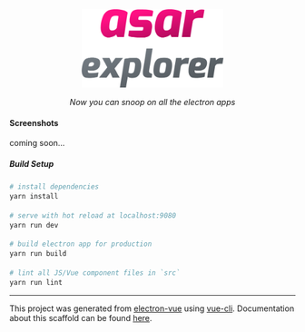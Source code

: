 <div align="center">
  <img width="250" src="logo.png" alt="asar-explorer">
  <br>
</div>

<p align="center">
  <em>Now you can snoop on all the electron apps</em>
</p>

#### Screenshots
coming soon...

##### Build Setup

``` bash
# install dependencies
yarn install

# serve with hot reload at localhost:9080
yarn run dev

# build electron app for production
yarn run build

# lint all JS/Vue component files in `src`
yarn run lint
```

---

This project was generated from [electron-vue](https://github.com/SimulatedGREG/electron-vue) using [vue-cli](https://github.com/vuejs/vue-cli). Documentation about this scaffold can be found [here](https://simulatedgreg.gitbooks.io/electron-vue/content/index.html).
